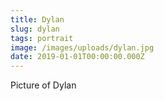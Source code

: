 ```yaml
---
title: Dylan
slug: dylan
tags: portrait
image: /images/uploads/dylan.jpg
date: 2019-01-01T00:00:00.000Z
---
```

Picture of Dylan
